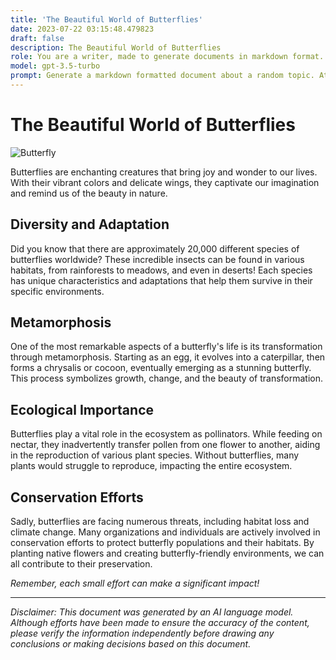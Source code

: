 ```yaml
---
title: 'The Beautiful World of Butterflies'
date: 2023-07-22 03:15:48.479823
draft: false
description: The Beautiful World of Butterflies
role: You are a writer, made to generate documents in markdown format. It is very important that all of the documents you generate are in valid markdown format.
model: gpt-3.5-turbo
prompt: Generate a markdown formatted document about a random topic. At the bottom, include a disclaimer explaining that the document was generated by you. The first line of the document should be the title. Make sure that the entire document is in proper markdown format, using a mix of various tags to make the document visually appealing.
---
```


# The Beautiful World of Butterflies

![Butterfly](https://images.unsplash.com/photo-1589612111795-9e6e8e272421)

Butterflies are enchanting creatures that bring joy and wonder to our lives. With their vibrant colors and delicate wings, they captivate our imagination and remind us of the beauty in nature.

## Diversity and Adaptation

Did you know that there are approximately 20,000 different species of butterflies worldwide? These incredible insects can be found in various habitats, from rainforests to meadows, and even in deserts! Each species has unique characteristics and adaptations that help them survive in their specific environments.

## Metamorphosis

One of the most remarkable aspects of a butterfly's life is its transformation through metamorphosis. Starting as an egg, it evolves into a caterpillar, then forms a chrysalis or cocoon, eventually emerging as a stunning butterfly. This process symbolizes growth, change, and the beauty of transformation.

## Ecological Importance

Butterflies play a vital role in the ecosystem as pollinators. While feeding on nectar, they inadvertently transfer pollen from one flower to another, aiding in the reproduction of various plant species. Without butterflies, many plants would struggle to reproduce, impacting the entire ecosystem.

## Conservation Efforts

Sadly, butterflies are facing numerous threats, including habitat loss and climate change. Many organizations and individuals are actively involved in conservation efforts to protect butterfly populations and their habitats. By planting native flowers and creating butterfly-friendly environments, we can all contribute to their preservation.

*Remember, each small effort can make a significant impact!*

---

*Disclaimer: This document was generated by an AI language model. Although efforts have been made to ensure the accuracy of the content, please verify the information independently before drawing any conclusions or making decisions based on this document.*